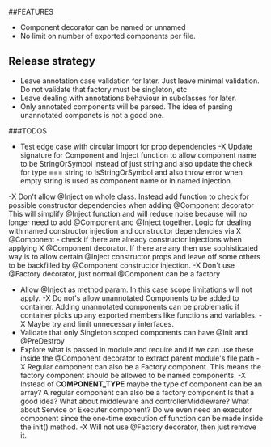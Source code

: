 ##FEATURES
- Component decorator can be named or unnamed
- No limit on number of exported components per file.

## Release strategy
- Leave annotation case validation for later. Just leave 
minimal validation. Do not validate that factory must be singleton, etc
- Leave dealing with annotations behaviour in subclasses for later.
- Only annotated components will be parsed. The idea of parsing
unannotated componets is not a good one.

###TODOS
- Test edge case with circular import for prop dependencies
-X Update signature for Component and Inject function to allow
component name to be StringOrSymbol instead of just string and
also update the check for type === string to IsStringOrSymbol
and also throw error when empty string is used as component name
or in named injection.

-X Don't allow @Inject on whole class. Instead add function to 
check for possible constructor dependencies when adding @Component decorator
This will simplify @Inject function and will reduce noise because
will no longer need to add @Component and @Inject together.
Logic for dealing with named constructor injection and constructor dependencies via
X @Component - check if there are already constructor injections when applying
X @Component decorator. If there are any then use sophisticated way is to allow certain @Inject constructor props and leave off
some others to be backfilled by @Component constructor injection.
-X Don't use @Factory decorator, just normal @Component can be a factory
- Allow @Inject as method param. In this case scope limitations will not apply.
-X Do not's allow unannotated Components to be added to container.
Adding unannotated components can be problematic if container picks
up any exported members like functions and variables.
-X Maybe try and limit unnecessary interfaces.
- Validate that only Singleton scoped components can have @Init and @PreDestroy
- Explore what is passed in module and require and if we can use these 
inside the @Component decorator to extract parent module's file path
-X Regular component can also be a Factory component. This means the
factory component should be allowed to be named components.
-X Instead of __COMPONENT_TYPE__ maybe the type of component 
can be an array? A regular component can also be a factory component
Is that a good idea? What about middleware and controllerMiddleware?
What about Service or Executer component? Do we even need an executor
component since the one-time execution of function can be made
inside the init() method.
-X Will not use @Factory decorator, then just remove it.
